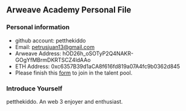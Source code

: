 ## Arweave Academy Personal File

### Personal information

- github account: petthekiddo	
- Email: petrusjuan13@gmail.com
- Arweave Address: hOD26h_oSOTyP2Q4NAKR-GOgYfMBrmDKRTSCZ4ldAAo
- ETH Address: 0xc6357B39d1aCA8f616fd819a07A4fc9b0362d845
- Please finish this [form](https://docs.google.com/forms/d/e/1FAIpQLSfWA5fIIcBgmRppm3jNz5vmf9Mai_QMVil-2pO4r7YKn_Zhtw/viewform?usp=sf_link) to join in the talent pool.

### Introduce Yourself
petthekiddo. An web 3 enjoyer and enthusiast.